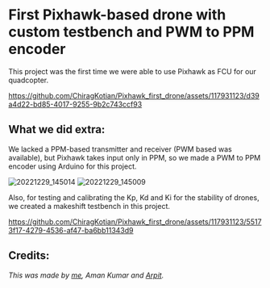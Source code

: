 # First Pixhawk-based drone with custom testbench and PWM to PPM encoder
This project was the first time we were able to use Pixhawk as FCU for our quadcopter.



https://github.com/ChiragKotian/Pixhawk_first_drone/assets/117931123/d39a4d22-bd85-4017-9255-9b2c743ccf93



## What we did extra:

We lacked a PPM-based transmitter and receiver (PWM based was available), but Pixhawk takes input only in PPM, so we made a PWM to PPM encoder using Arduino for this project.

![20221229_145014](https://github.com/ChiragKotian/Pixhawk_first_drone/assets/117931123/62b83db1-e85b-4265-8906-bb4eebd7253c)
![20221229_145009](https://github.com/ChiragKotian/Pixhawk_first_drone/assets/117931123/339e9843-f66a-4b3e-8ed1-eca8986d08a7)

Also, for testing and calibrating the Kp, Kd and Ki for the stability of drones, we created a makeshift testbench in this project.




https://github.com/ChiragKotian/Pixhawk_first_drone/assets/117931123/55173f17-4279-4536-af47-ba6bb11343d9





## Credits: 
_This was made by [me](https://chiragkotian.github.io), Aman Kumar and [Arpit](https://github.com/arpitguptagithub)._
